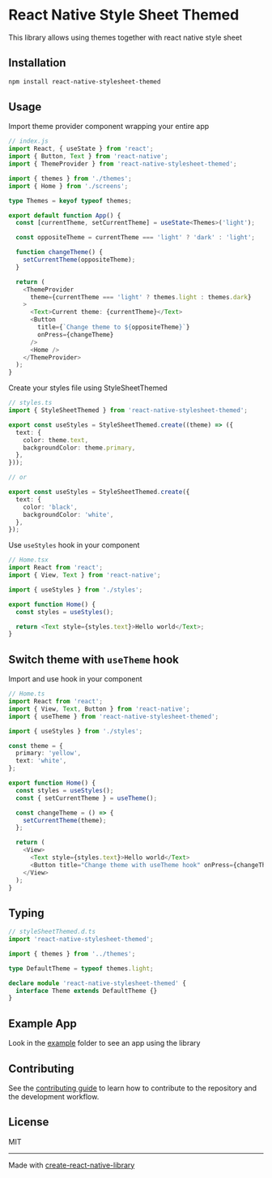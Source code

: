 # React Native Style Sheet Themed

This library allows using themes together with react native style sheet

## Installation

```sh
npm install react-native-stylesheet-themed
```

## Usage

Import theme provider component wrapping your entire app

```ts
// index.js
import React, { useState } from 'react';
import { Button, Text } from 'react-native';
import { ThemeProvider } from 'react-native-stylesheet-themed';

import { themes } from './themes';
import { Home } from './screens';

type Themes = keyof typeof themes;

export default function App() {
  const [currentTheme, setCurrentTheme] = useState<Themes>('light');

  const oppositeTheme = currentTheme === 'light' ? 'dark' : 'light';

  function changeTheme() {
    setCurrentTheme(oppositeTheme);
  }

  return (
    <ThemeProvider
      theme={currentTheme === 'light' ? themes.light : themes.dark}
    >
      <Text>Current theme: {currentTheme}</Text>
      <Button
        title={`Change theme to ${oppositeTheme}`}
        onPress={changeTheme}
      />
      <Home />
    </ThemeProvider>
  );
}
```

Create your styles file using StyleSheetThemed

```ts
// styles.ts
import { StyleSheetThemed } from 'react-native-stylesheet-themed';

export const useStyles = StyleSheetThemed.create((theme) => ({
  text: {
    color: theme.text,
    backgroundColor: theme.primary,
  },
}));

// or

export const useStyles = StyleSheetThemed.create({
  text: {
    color: 'black',
    backgroundColor: 'white',
  },
});
```

Use `useStyles` hook in your component

```ts
// Home.tsx
import React from 'react';
import { View, Text } from 'react-native';

import { useStyles } from './styles';

export function Home() {
  const styles = useStyles();

  return <Text style={styles.text}>Hello world</Text>;
}
```

## Switch theme with `useTheme` hook

Import and use hook in your component

```ts
// Home.ts
import React from 'react';
import { View, Text, Button } from 'react-native';
import { useTheme } from 'react-native-stylesheet-themed';

import { useStyles } from './styles';

const theme = {
  primary: 'yellow',
  text: 'white',
};

export function Home() {
  const styles = useStyles();
  const { setCurrentTheme } = useTheme();

  const changeTheme = () => {
    setCurrentTheme(theme);
  };

  return (
    <View>
      <Text style={styles.text}>Hello world</Text>
      <Button title="Change theme with useTheme hook" onPress={changeTheme} />
    </View>
  );
}
```

## Typing

```ts
// styleSheetThemed.d.ts
import 'react-native-stylesheet-themed';

import { themes } from '../themes';

type DefaultTheme = typeof themes.light;

declare module 'react-native-stylesheet-themed' {
  interface Theme extends DefaultTheme {}
}
```

## Example App

Look in the [example](https://github.com/celsodias12/react-native-stylesheet-themed/tree/main/example) folder to see an app using the library

## Contributing

See the [contributing guide](CONTRIBUTING.md) to learn how to contribute to the repository and the development workflow.

## License

MIT

---

Made with [create-react-native-library](https://github.com/callstack/react-native-builder-bob)
